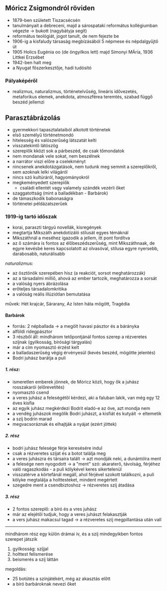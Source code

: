 ## Móricz Zsigmondról röviden

 - 1879-ben született Tiszacsécsén
 - tanulmányait a debreceni, majd a sárospataki református kollégiumban végezte -> bukott (nagybátyja segít)
 - református teológiát, jogot tanult, de nem fejezte be
 - 1906-ig a kisfaludy társaság megbízásából 5 népmese és népdalgyűjtő út
 - 1905 Holics Eugénia oo (de öngyilkos lett) majd Simonyi MÁria, 1936 Littkei Erzsébet
 - 1942-ben halt meg
 - a Nyugat főszerkesztője, hadi tudósító

### Pályaképéről

 - realizmus, naturalizmus, történetelvűség, lineáris idővezetés, metaforikus elemek, anekdota, atmoszférea teremtés, szabad függő beszéd jellemzi

## Parasztábrázolás

 - gyermekkori tapasztalataiból alkotott történetek
 - első személyű történetmondó
 - hitelesség és valószerűség látszatát kelti
 - visszatekintő látószög
 - szereplők kközt sok a párbeszéd, de csak tőmondatok
 - nem mondanak vele sokat, nem beszélnek
 - a narrátor viszi előre a cselekményt
 - nincsenek anekdotázgatások, nem tudunk meg semmit a szereplőkről, sem azoknak lelki világáról
 - nincs szó kultúráról, hagyományokról
 - megkeményedett szereplők
   + családi ellentét vagy valamely szándék vezérli őket
 - szaggatottság (mint a balladékban - Barbárok)
 - de támaszkodik babonaságra
 - történetei példázatszerűek

### 1919-ig tartó időszak

 - korai, paraszti tárgyú novellák, kisregények
 - megtartja Mikszáth anekdotizáló stílusát egyes témáknál
 - Mikszáthnál a meséhez igazodik a jellem, itt pont fordítva
 - az ő számára is fontos az élőbeszédszerűség, mint Mikszáthnaak, de egyre kevésbé keres kapcsolatott az olvasóval, stílusa egyre nyersebb, darabosabb, naturálisabb

*naturalizmus:*
 - az ösztönök szerepében hisz (a reakciót, sorsot meghatározzák)
 - az a társadalmi milliő, ahová az ember tartozik, meghatározza a sorsát
 - a valóság nyers ábrázolása
 - erőteljes társadalomkritika
 - a valóság reális illúziótlan bemutatása

művek: Hét krajcár, Sárarany, Az Isten háta mögött, Tragédia

#### Barbárok

 - forrás: 2 népballada -> a megölt havasi pásztor és a bárányka
 - alföldi ridegpásztor
 - 3 részből áll: mindhárom tetőpontjánál fontos szerep a rézveretes szíjnak (gyilkosság, bírósági tárgyalás)
 - már a cím nyomasztó érzést kelt
 - a balladaszerűség végig érvényesül (kevés beszéd, mögötte jelentés)
 - Bodri juhász barátja a puli

##### 1. rész:

 - ismeretlen emberek jönnek, de Móricz közli, hogy ők a juhász rosszakarói (előrevetítés)
 - nyomasztó csend
 - a veres juhász a feleségétől kérdezi, aki a faluban lakik, van még egy 12 éves kisfia
 - az egyik juhász megkérdezi Bodrit eladó-e az öve, azt mondja nem
 - a vendég juhászok megölik Bodri juhászt, a kisfiát és kutyáit -> eltemetik
 - a szíj bodrin marad
 - megvacsoráznak és elhajtják a nyájat (ezért jöttek)

##### 2. rész

 - bodri juhász felesége férje keresésére indul
 - csak a rézveretes szíjat és a botot találja meg
 - a veres juhászra és társaira talált -> azt mondják neki, a dunántólra ment
 - a felesége nem nyogodott -> a "ment" szó: akaraterő, távolság, férjéhez való ragaszkodás - a puli kölykével keres sikertelenül
 - visszatérve a körtefánál megáll, ahol férjével szokott találkozni, a puli kölyke megtalálja a holttesteket, mindent megértett
 - szegedre ment a csendbiztoshoz -> rézveretes szíj átadása

##### 3. rész

 - 2 fontos szereplő: a bíró és a vres juhász
 - már az elejétől tudjuk, hogy a veres juhászt felakasztják
 - a vers juhász makacsul tagad -> a rézveretes szíj megpillantása után vall

---

mindhárom rész egy külön drámai ív, és a szíj mindegyikben fontos szerepet játszik

1. gyilkosság: szíjjal
2. holttest felismerése
3. beismerés a szíj láttán

megoldás:

 - 25 botütés a színjátékért, még az akasztás előtt
 - a bíró barbároknak nevezi őket
